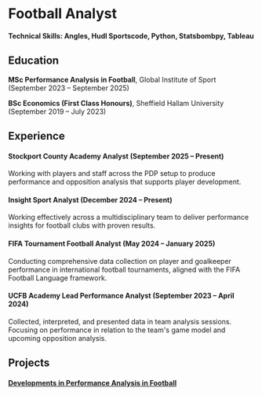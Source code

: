 # Football Analyst

#### Technical Skills: Angles, Hudl Sportscode, Python, Statsbombpy, Tableau 

## Education
**MSc Performance Analysis in Football**, Global Institute of Sport (September 2023 – September 2025) 

**BSc Economics (First Class Honours)**, Sheffield Hallam University (September 2019 – July 2023) 

## Experience
#### Stockport County Academy Analyst (September 2025 – Present)
Working with players and staff across the PDP setup to produce performance and opposition analysis that supports player development.

#### Insight Sport Analyst (December 2024 – Present)
Working effectively across a multidisciplinary team to deliver performance insights for football clubs with proven results.

#### FIFA Tournament Football Analyst (May 2024 – January 2025)
Conducting comprehensive data collection on player and goalkeeper performance in international football tournaments, aligned with the FIFA Football Language framework.

#### UCFB Academy Lead Performance Analyst (September 2023 – April 2024)
Collected, interpreted, and presented data in team analysis sessions. Focusing on performance in relation to the team's game model and upcoming opposition analysis.

## Projects
#### [Developments in Performance Analysis in Football ](/assets/img/PADevelopments.pdf)

